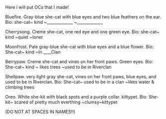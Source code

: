 Here i will put OCs that I made!

Bluefire. Gray-blue she-cat with blue eyes and two blue feathers on the ear. Bio: she-cat~ kind ~_____________ ~_____________

Cherrysong. Creme she-cat, one red eye and one green eye. Bio: she-cat~ kind ~quiet ~loner

Moonfrost. Pale gray-blue she-cat with blue eyes and a blue flower. Bio: She-cat~ kind ~In ____Clan

Berrypaw. Creme she-cat and vines on her front paws. Green eyes. Bio: She-cat~ kind ~ likes trees ~used to be in Riverclan

Shellpaw. very light gray she-cat, vines on her front paws, blue eyes, and used to be in Riverclan. Bio: She-cat~ used to be in a clan ~likes water & climbing trees

Oreo. White she-kit with black spots and a purple collar. kittypet. Bio: She-kit~ scared of pretty much everthing ~clumsy~kittypet


(DO NOT AT SPACES IN NAMES!!)
